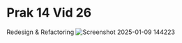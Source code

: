 # Prak 14 Vid 26 #

Redesign & Refactoring
![Screenshot 2025-01-09 144223](https://github.com/user-attachments/assets/f707c634-82fc-4b1c-b519-d5d3eef0f948)
